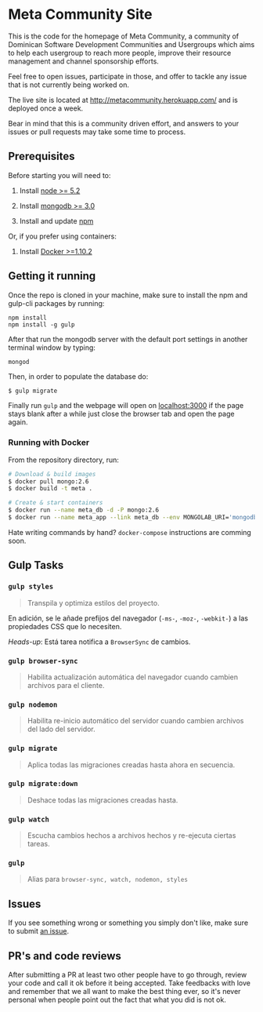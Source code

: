 # Meta Community Site

This is the code for the homepage of Meta Community, a community of Dominican Software Development Communities and Usergroups which aims to help each usergroup to reach more people, improve their resource management and channel sponsorship efforts.

Feel free to open issues, participate in those, and offer to tackle any issue that is not currently being worked on.

The live site is located at http://metacommunity.herokuapp.com/ and is deployed once a week.

Bear in mind that this is a community driven effort, and answers to your issues or pull requests may take some time to process.

## Prerequisites

Before starting you will need to:

1. Install [node >= 5.2](https://nodejs.org/)

2. Install [mongodb >= 3.0](https://docs.mongodb.org/manual/installation/)

3. Install and update [npm](http://blog.npmjs.org/post/85484771375/how-to-install-npm)

Or, if you prefer using containers:

1. Install [Docker >=1.10.2](https://docker.com)

## Getting it running

Once the repo is cloned in your machine, make sure to install the npm and gulp-cli packages by running:
```
npm install
npm install -g gulp
```
After that run the mongodb server with the default port settings in another terminal window by typing:
```
mongod
```
Then, in order to populate the database do:
```sh
$ gulp migrate
```
Finally run `gulp` and the webpage will open on [localhost:3000](localhost:3000) if the page stays blank after a while just close the browser tab and open the page again.

### Running with Docker

From the repository directory, run:

```sh
# Download & build images
$ docker pull mongo:2.6
$ docker build -t meta .

# Create & start containers
$ docker run --name meta_db -d -P mongo:2.6
$ docker run --name meta_app --link meta_db --env MONGOLAB_URI='mongodb://meta_db:${META_DB_PORT_27017_TCP_PORT}' -p 3004:3004 -t meta gulp migrate && npm start
```

Hate writing commands by hand? `docker-compose` instructions are comming soon.

## Gulp Tasks

### `gulp styles`
> Transpila y optimiza estilos del proyecto.

En adición, se le añade prefijos del navegador (`-ms-`, `-moz-`, `-webkit-`) a las propiedades CSS que lo necesiten.

*Heads-up*: Está tarea notifica a `BrowserSync` de cambios.

### `gulp browser-sync`
> Habilita actualización automática del navegador cuando cambien archivos para el cliente.

### `gulp nodemon`
> Habilita re-inicio automático del servidor cuando cambien archivos del lado del servidor.

### `gulp migrate`
> Aplica todas las migraciones creadas hasta ahora en secuencia.

### `gulp migrate:down`
> Deshace todas las migraciones creadas hasta.

### `gulp watch`
> Escucha cambios hechos a archivos hechos y re-ejecuta ciertas tareas.

### `gulp`
> Alias para `browser-sync, watch, nodemon, styles`

## Issues

If you see something wrong or something you simply don't like, make sure to submit [an issue](https://github.com/xpostudio4/metacommunity/issues/).

## PR's and code reviews

After submitting a PR at least two other people have to go through, review your code and call it ok before it being accepted. Take feedbacks with love and remember that we all want to make the best thing ever, so it's never personal when people point out the fact that what you did is not ok.
